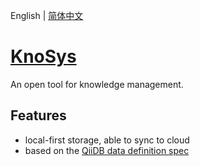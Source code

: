 English | [简体中文](./README.zh.md)

# [KnoSys](https://knosysio.github.io/)

An open tool for knowledge management.

## Features

- local-first storage, able to sync to cloud
- based on the [QiiDB data definition spec](https://qiidb.github.io/meta/zh/guides/spec/)
